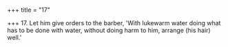 +++
title = "17"

+++
17. Let him give orders to the barber, 'With lukewarm water doing what has to be done with water, without doing harm to him, arrange (his hair) well.'
